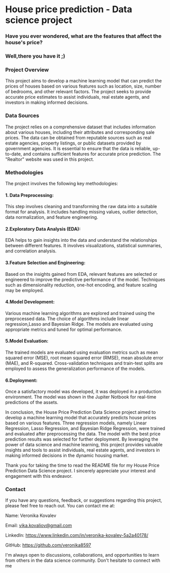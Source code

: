 # House price prediction - Data science project

### Have you ever wondered, what are the features that affect the house's price?
### Well,there you have it ;)


### Project Overview
This project aims to develop a machine learning model that can predict the prices of houses based on various features such as location, size, number of       bedrooms, and other relevant factors. The project seeks to provide accurate price estimates to assist individuals, real estate agents, and investors in making informed decisions.

### Data Sources
The project relies on a comprehensive dataset that includes information about various houses, including their attributes and corresponding sale prices. The data can be obtained from reputable sources such as real estate agencies, property listings, or public datasets provided by government agencies. It is essential to ensure that the data is reliable, up-to-date, and contains sufficient features for accurate price prediction.
The "Realtor" website was used in this project.

### Methodologies
The project involves the following key methodologies:

#### 1. Data Preprocessing: 
This step involves cleaning and transforming the raw data into a suitable format for analysis. It includes handling missing values, outlier detection, data normalization, and feature engineering.

#### 2.Exploratory Data Analysis (EDA):
EDA helps to gain insights into the data and understand the relationships between different features. It involves visualizations, statistical summaries, and correlation analysis.

#### 3.Feature Selection and Engineering: 
Based on the insights gained from EDA, relevant features are selected or engineered to improve the predictive performance of the model. Techniques such as dimensionality reduction, one-hot encoding, and feature scaling may be employed.

#### 4.Model Development:
Various machine learning algorithms are explored and trained using the preprocessed data. The choice of algorithms include linear regression,Lasso and Bayesian Ridge. The models are evaluated using appropriate metrics and tuned for optimal performance.

#### 5.Model Evaluation: 
The trained models are evaluated using evaluation metrics such as mean squared error (MSE), root mean squared error (RMSE), mean absolute error (MAE), and R-squared. Cross-validation techniques and train-test splits are employed to assess the generalization performance of the models.

#### 6.Deployment: 
Once a satisfactory model was developed, it was deployed in a production environment. The model was shown in the Jupiter Notbook for real-time predictions of the assets. 


In conclusion, the House Price Prediction Data Science project aimed to develop a machine learning model that accurately predicts house prices based on various features. Three regression models, namely Linear Regression, Lasso Regression, and Bayesian Ridge Regression, were trained and evaluated after preprocessing the data. The model with the best price prediction results was selected for further deployment. By leveraging the power of data science and machine learning, this project provides valuable insights and tools to assist individuals, real estate agents, and investors in making informed decisions in the dynamic housing market.


Thank you for taking the time to read the README file for my House Price Prediction Data Science project. I sincerely appreciate your interest and engagement with this endeavor.

### Contact
If you have any questions, feedback, or suggestions regarding this project, please feel free to reach out. You can contact me at:


Name: Veronika Kovalev

Email: vika.kovaliov@gmail.com

LinkedIn: https://www.linkedin.com/in/veronika-kovalev-5a2a40178/

GitHub: https://github.com/veronika8597

I'm always open to discussions, collaborations, and opportunities to learn from others in the data science community. Don't hesitate to connect with me


